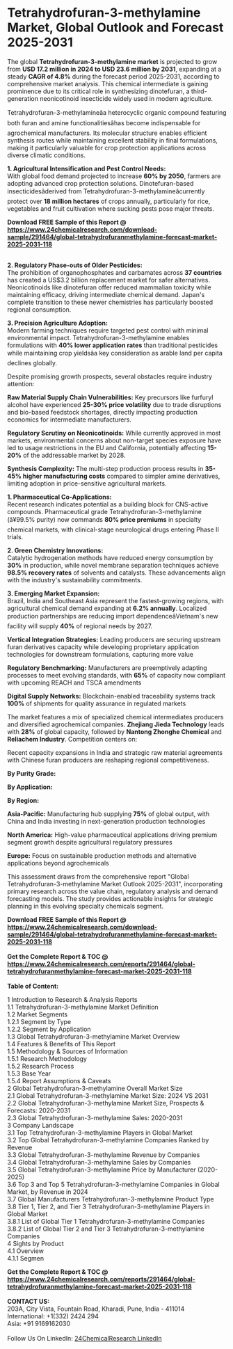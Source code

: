 <h1>Tetrahydrofuran-3-methylamine Market, Global Outlook and Forecast 2025-2031</h1><p>The global <strong>Tetrahydrofuran-3-methylamine market</strong> is projected to grow from <strong>USD 17.2 million in 2024 to USD 23.6 million by 2031</strong>, expanding at a steady <strong>CAGR of 4.8%</strong> during the forecast period 2025-2031, according to comprehensive market analysis. This chemical intermediate is gaining prominence due to its critical role in synthesizing dinotefuran, a third-generation neonicotinoid insecticide widely used in modern agriculture.</p><p>Tetrahydrofuran-3-methylamineâa heterocyclic organic compound featuring both furan and amine functionalitiesâhas become indispensable for agrochemical manufacturers. Its molecular structure enables efficient synthesis routes while maintaining excellent stability in final formulations, making it particularly valuable for crop protection applications across diverse climatic conditions.</p><p><strong>1. Agricultural Intensification and Pest Control Needs:</strong><br>
With global food demand projected to increase <strong>60% by 2050</strong>, farmers are adopting advanced crop protection solutions. Dinotefuran-based insecticidesâderived from Tetrahydrofuran-3-methylamineâcurrently protect over <strong>18 million hectares</strong> of crops annually, particularly for rice, vegetables and fruit cultivation where sucking pests pose major threats.</p><div><b>Download FREE Sample of this Report @ 
            <a href="https://www.24chemicalresearch.com/download-sample/291464/global-tetrahydrofuranmethylamine-forecast-market-2025-2031-118">
            https://www.24chemicalresearch.com/download-sample/291464/global-tetrahydrofuranmethylamine-forecast-market-2025-2031-118</a></b></div><br><p><strong>2. Regulatory Phase-outs of Older Pesticides:</strong><br>
The prohibition of organophosphates and carbamates across <strong>37 countries</strong> has created a US$3.2 billion replacement market for safer alternatives. Neonicotinoids like dinotefuran offer reduced mammalian toxicity while maintaining efficacy, driving intermediate chemical demand. Japan's complete transition to these newer chemistries has particularly boosted regional consumption.</p><p><strong>3. Precision Agriculture Adoption:</strong><br>
Modern farming techniques require targeted pest control with minimal environmental impact. Tetrahydrofuran-3-methylamine enables formulations with <strong>40% lower application rates</strong> than traditional pesticides while maintaining crop yieldsâa key consideration as arable land per capita declines globally.</p><p>Despite promising growth prospects, several obstacles require industry attention:</p><p><strong>Raw Material Supply Chain Vulnerabilities:</strong> Key precursors like furfuryl alcohol have experienced <strong>25-30% price volatility</strong> due to trade disruptions and bio-based feedstock shortages, directly impacting production economics for intermediate manufacturers.</p><p><strong>Regulatory Scrutiny on Neonicotinoids:</strong> While currently approved in most markets, environmental concerns about non-target species exposure have led to usage restrictions in the EU and California, potentially affecting <strong>15-20%</strong> of the addressable market by 2028.</p><p><strong>Synthesis Complexity:</strong> The multi-step production process results in <strong>35-45% higher manufacturing costs</strong> compared to simpler amine derivatives, limiting adoption in price-sensitive agricultural markets.</p><p><strong>1. Pharmaceutical Co-Applications:</strong><br>
Recent research indicates potential as a building block for CNS-active compounds. Pharmaceutical grade Tetrahydrofuran-3-methylamine (â¥99.5% purity) now commands <strong>80% price premiums</strong> in specialty chemical markets, with clinical-stage neurological drugs entering Phase II trials.</p><p><strong>2. Green Chemistry Innovations:</strong><br>
Catalytic hydrogenation methods have reduced energy consumption by <strong>30%</strong> in production, while novel membrane separation techniques achieve <strong>98.5% recovery rates</strong> of solvents and catalysts. These advancements align with the industry's sustainability commitments.</p><p><strong>3. Emerging Market Expansion:</strong><br>
Brazil, India and Southeast Asia represent the fastest-growing regions, with agricultural chemical demand expanding at <strong>6.2% annually</strong>. Localized production partnerships are reducing import dependenceâVietnam's new facility will supply <strong>40%</strong> of regional needs by 2027.</p><p><strong>Vertical Integration Strategies:</strong> Leading producers are securing upstream furan derivatives capacity while developing proprietary application technologies for downstream formulations, capturing more value</p><p><strong>Regulatory Benchmarking:</strong> Manufacturers are preemptively adapting processes to meet evolving standards, with <strong>65%</strong> of capacity now compliant with upcoming REACH and TSCA amendments</p><p><strong>Digital Supply Networks:</strong> Blockchain-enabled traceability systems track <strong>100%</strong> of shipments for quality assurance in regulated markets</p><p>The market features a mix of specialized chemical intermediates producers and diversified agrochemical companies. <strong>Zhejiang Jieda Technology</strong> leads with <strong>28%</strong> of global capacity, followed by <strong>Nantong Zhonghe Chemical</strong> and <strong>Reliachem Industry</strong>. Competition centers on:</p><p>Recent capacity expansions in India and strategic raw material agreements with Chinese furan producers are reshaping regional competitiveness.</p><p><strong>By Purity Grade:</strong></p><p><strong>By Application:</strong></p><p><strong>By Region:</strong></p><p><strong>Asia-Pacific:</strong> Manufacturing hub supplying <strong>75%</strong> of global output, with China and India investing in next-generation production technologies</p><p><strong>North America:</strong> High-value pharmaceutical applications driving premium segment growth despite agricultural regulatory pressures</p><p><strong>Europe:</strong> Focus on sustainable production methods and alternative applications beyond agrochemicals</p><p>This assessment draws from the comprehensive report "Global Tetrahydrofuran-3-methylamine Market Outlook 2025-2031", incorporating primary research across the value chain, regulatory analysis and demand forecasting models. The study provides actionable insights for strategic planning in this evolving specialty chemicals segment.</p><div><b>Download FREE Sample of this Report @ 
            <a href="https://www.24chemicalresearch.com/download-sample/291464/global-tetrahydrofuranmethylamine-forecast-market-2025-2031-118">
            https://www.24chemicalresearch.com/download-sample/291464/global-tetrahydrofuranmethylamine-forecast-market-2025-2031-118</a></b></div><br><div><b>Get the Complete Report & TOC @ 
            <a href="https://www.24chemicalresearch.com/reports/291464/global-tetrahydrofuranmethylamine-forecast-market-2025-2031-118">
            https://www.24chemicalresearch.com/reports/291464/global-tetrahydrofuranmethylamine-forecast-market-2025-2031-118</a></b></div><br>
            <b>Table of Content:</b><p>1 Introduction to Research & Analysis Reports<br />
 1.1 Tetrahydrofuran-3-methylamine Market Definition<br />
 1.2 Market Segments<br />
 1.2.1 Segment by Type<br />
 1.2.2 Segment by Application<br />
 1.3 Global Tetrahydrofuran-3-methylamine Market Overview<br />
 1.4 Features & Benefits of This Report<br />
 1.5 Methodology & Sources of Information<br />
 1.5.1 Research Methodology<br />
 1.5.2 Research Process<br />
 1.5.3 Base Year<br />
 1.5.4 Report Assumptions & Caveats<br />
2 Global Tetrahydrofuran-3-methylamine Overall Market Size<br />
 2.1 Global Tetrahydrofuran-3-methylamine Market Size: 2024 VS 2031<br />
 2.2 Global Tetrahydrofuran-3-methylamine Market Size, Prospects & Forecasts: 2020-2031<br />
 2.3 Global Tetrahydrofuran-3-methylamine Sales: 2020-2031<br />
3 Company Landscape<br />
 3.1 Top Tetrahydrofuran-3-methylamine Players in Global Market<br />
 3.2 Top Global Tetrahydrofuran-3-methylamine Companies Ranked by Revenue<br />
 3.3 Global Tetrahydrofuran-3-methylamine Revenue by Companies<br />
 3.4 Global Tetrahydrofuran-3-methylamine Sales by Companies<br />
 3.5 Global Tetrahydrofuran-3-methylamine Price by Manufacturer (2020-2025)<br />
 3.6 Top 3 and Top 5 Tetrahydrofuran-3-methylamine Companies in Global Market, by Revenue in 2024<br />
 3.7 Global Manufacturers Tetrahydrofuran-3-methylamine Product Type<br />
 3.8 Tier 1, Tier 2, and Tier 3 Tetrahydrofuran-3-methylamine Players in Global Market<br />
 3.8.1 List of Global Tier 1 Tetrahydrofuran-3-methylamine Companies<br />
 3.8.2 List of Global Tier 2 and Tier 3 Tetrahydrofuran-3-methylamine Companies<br />
4 Sights by Product<br />
 4.1 Overview<br />
 4.1.1 Segmen</p><div><b>Get the Complete Report & TOC @ 
            <a href="https://www.24chemicalresearch.com/reports/291464/global-tetrahydrofuranmethylamine-forecast-market-2025-2031-118">
            https://www.24chemicalresearch.com/reports/291464/global-tetrahydrofuranmethylamine-forecast-market-2025-2031-118</a></b></div><br><b>CONTACT US:</b><br>
            203A, City Vista, Fountain Road, Kharadi, Pune, India - 411014<br>
            International: +1(332) 2424 294<br>
            Asia: +91 9169162030 <br><br>
            Follow Us On LinkedIn: <a href="https://www.linkedin.com/company/24chemicalresearch/">24ChemicalResearch LinkedIn</a>